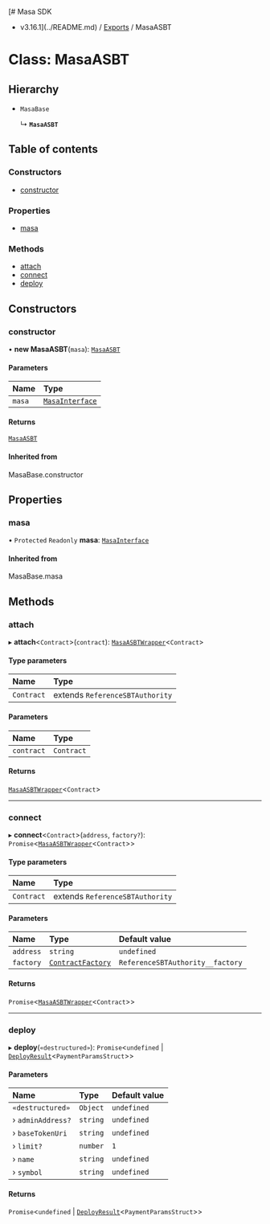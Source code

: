 [# Masa SDK
 - v3.16.1](../README.md) / [Exports](../modules.md) / MasaASBT

# Class: MasaASBT

## Hierarchy

- `MasaBase`

  ↳ **`MasaASBT`**

## Table of contents

### Constructors

- [constructor](MasaASBT.md#constructor)

### Properties

- [masa](MasaASBT.md#masa)

### Methods

- [attach](MasaASBT.md#attach)
- [connect](MasaASBT.md#connect)
- [deploy](MasaASBT.md#deploy)

## Constructors

### constructor

• **new MasaASBT**(`masa`): [`MasaASBT`](MasaASBT.md)

#### Parameters

| Name | Type |
| :------ | :------ |
| `masa` | [`MasaInterface`](../interfaces/MasaInterface.md) |

#### Returns

[`MasaASBT`](MasaASBT.md)

#### Inherited from

MasaBase.constructor

## Properties

### masa

• `Protected` `Readonly` **masa**: [`MasaInterface`](../interfaces/MasaInterface.md)

#### Inherited from

MasaBase.masa

## Methods

### attach

▸ **attach**\<`Contract`\>(`contract`): [`MasaASBTWrapper`](MasaASBTWrapper.md)\<`Contract`\>

#### Type parameters

| Name | Type |
| :------ | :------ |
| `Contract` | extends `ReferenceSBTAuthority` |

#### Parameters

| Name | Type |
| :------ | :------ |
| `contract` | `Contract` |

#### Returns

[`MasaASBTWrapper`](MasaASBTWrapper.md)\<`Contract`\>

___

### connect

▸ **connect**\<`Contract`\>(`address`, `factory?`): `Promise`\<[`MasaASBTWrapper`](MasaASBTWrapper.md)\<`Contract`\>\>

#### Type parameters

| Name | Type |
| :------ | :------ |
| `Contract` | extends `ReferenceSBTAuthority` |

#### Parameters

| Name | Type | Default value |
| :------ | :------ | :------ |
| `address` | `string` | `undefined` |
| `factory` | [`ContractFactory`](ContractFactory.md) | `ReferenceSBTAuthority__factory` |

#### Returns

`Promise`\<[`MasaASBTWrapper`](MasaASBTWrapper.md)\<`Contract`\>\>

___

### deploy

▸ **deploy**(`«destructured»`): `Promise`\<`undefined` \| [`DeployResult`](../interfaces/DeployResult.md)\<`PaymentParamsStruct`\>\>

#### Parameters

| Name | Type | Default value |
| :------ | :------ | :------ |
| `«destructured»` | `Object` | `undefined` |
| › `adminAddress?` | `string` | `undefined` |
| › `baseTokenUri` | `string` | `undefined` |
| › `limit?` | `number` | `1` |
| › `name` | `string` | `undefined` |
| › `symbol` | `string` | `undefined` |

#### Returns

`Promise`\<`undefined` \| [`DeployResult`](../interfaces/DeployResult.md)\<`PaymentParamsStruct`\>\>
